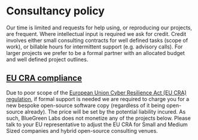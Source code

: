 # Consultancy policy

Our time is limited and requests for help using, or reproducing our projects, are frequent. Where intellectual input is required we ask for credit. Credit involves either small consulting contracts for well defined tasks (scope of work), or billable hours for intermittent support (e.g. advisory calls). For larger projects we prefer to be a formal partner with an allocated budget and well defined project outlines.

## [EU CRA compliance](https://digital-strategy.ec.europa.eu/en/policies/cyber-resilience-act)

Due to poor scope of the [European Union Cyber Resilience Act (EU CRA) regulation](https://digital-strategy.ec.europa.eu/en/policies/cyber-resilience-act), if formal support is needed we are required to charge you for a new bespoke open-source software copy (regardless of it being open-source already). The price will be set by the potential liability incured.  As such, BlueGreen Labs does not monetize any of the projects below. Please talk to your EU representative to adjust the EU CRA for Small and Medium Sized companies and hybrid open-source consulting venues.
